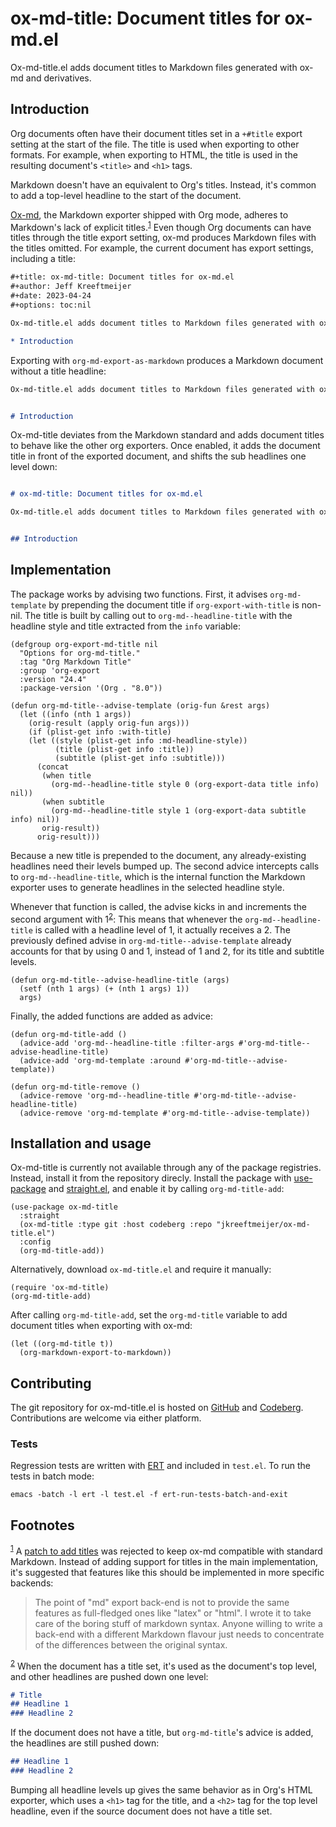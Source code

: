 
# ox-md-title: Document titles for ox-md.el

Ox-md-title.el adds document titles to Markdown files generated with ox-md and derivatives.


## Introduction

Org documents often have their document titles set in a `+#title` export setting at the start of the file. The title is used when exporting to other formats. For example, when exporting to HTML, the title is used in the resulting document's `<title>` and `<h1>` tags.

Markdown doesn't have an equivalent to Org's titles. Instead, it's common to add a top-level headline to the start of the document.

[Ox-md](https://git.savannah.gnu.org/cgit/emacs/org-mode.git/tree/lisp/ox-md.el), the Markdown exporter shipped with Org mode, adheres to Markdown's lack of explicit titles.<sup><a id="fnr.1" class="footref" href="#fn.1" role="doc-backlink">1</a></sup> Even though Org documents can have titles through the title export setting, ox-md produces Markdown files with the titles omitted. For example, the current document has export settings, including a title:

```org
#+title: ox-md-title: Document titles for ox-md.el
#+author: Jeff Kreeftmeijer
#+date: 2023-04-24
#+options: toc:nil

Ox-md-title.el adds document titles to Markdown files generated with ox-md and derivatives.

* Introduction
```

Exporting with `org-md-export-as-markdown` produces a Markdown document without a title headline:

```markdown
Ox-md-title.el adds document titles to Markdown files generated with ox-md and derivatives.


# Introduction
```

Ox-md-title deviates from the Markdown standard and adds document titles to behave like the other org exporters. Once enabled, it adds the document title in front of the exported document, and shifts the sub headlines one level down:

```markdown

# ox-md-title: Document titles for ox-md.el

Ox-md-title.el adds document titles to Markdown files generated with ox-md and derivatives.


## Introduction
```


## Implementation

The package works by advising two functions. First, it advises `org-md-template` by prepending the document title if `org-export-with-title` is non-nil. The title is built by calling out to `org-md--headline-title` with the headline style and title extracted from the `info` variable:

```emacs-lisp
(defgroup org-export-md-title nil
  "Options for org-md-title."
  :tag "Org Markdown Title"
  :group 'org-export
  :version "24.4"
  :package-version '(Org . "8.0"))

(defun org-md-title--advise-template (orig-fun &rest args)
  (let ((info (nth 1 args))
	(orig-result (apply orig-fun args)))
    (if (plist-get info :with-title)
	(let ((style (plist-get info :md-headline-style))
	      (title (plist-get info :title))
	      (subtitle (plist-get info :subtitle)))
	  (concat
	   (when title
	     (org-md--headline-title style 0 (org-export-data title info) nil))
	   (when subtitle
	     (org-md--headline-title style 1 (org-export-data subtitle info) nil))
	   orig-result))
      orig-result)))
```

Because a new title is prepended to the document, any already-existing headlines need their levels bumped up. The second advice intercepts calls to `org-md--headline-title`, which is the internal function the Markdown exporter uses to generate headlines in the selected headline style.

Whenever that function is called, the advise kicks in and increments the second argument with 1<sup><a id="fnr.2" class="footref" href="#fn.2" role="doc-backlink">2</a></sup>: This means that whenever the `org-md--headline-title` is called with a headline level of 1, it actually receives a 2. The previously defined advise in `org-md-title--advise-template` already accounts for that by using 0 and 1, instead of 1 and 2, for its title and subtitle levels.

```emacs-lisp
(defun org-md-title--advise-headline-title (args)
  (setf (nth 1 args) (+ (nth 1 args) 1))
  args)
```

Finally, the added functions are added as advice:

```emacs-lisp
(defun org-md-title-add ()
  (advice-add 'org-md--headline-title :filter-args #'org-md-title--advise-headline-title)
  (advice-add 'org-md-template :around #'org-md-title--advise-template))

(defun org-md-title-remove ()
  (advice-remove 'org-md--headline-title #'org-md-title--advise-headline-title)
  (advice-remove 'org-md-template #'org-md-title--advise-template))
```


## Installation and usage

Ox-md-title is currently not available through any of the package registries. Instead, install it from the repository direcly. Install the package with [use-package](https://github.com/jwiegley/use-package) and [straight.el](https://github.com/radian-software/straight.el), and enable it by calling `org-md-title-add`:

```emacs-lisp
(use-package ox-md-title
  :straight
  (ox-md-title :type git :host codeberg :repo "jkreeftmeijer/ox-md-title.el")
  :config
  (org-md-title-add))
```

Alternatively, download `ox-md-title.el` and require it manually:

```emacs-lisp
(require 'ox-md-title)
(org-md-title-add)
```

After calling `org-md-title-add`, set the `org-md-title` variable to add document titles when exporting with ox-md:

```emacs-lisp
(let ((org-md-title t))
  (org-markdown-export-to-markdown))
```


## Contributing

The git repository for ox-md-title.el is hosted on [GitHub](https://github.com/jeffkreeftmeijer/ox-md-title.el) and [Codeberg](https://codeberg.org/jkreeftmeijer/ox-md-title.el). Contributions are welcome via either platform.


### Tests

Regression tests are written with [ERT](https://www.gnu.org/software/emacs/manual/html_mono/ert.html) and included in `test.el`. To run the tests in batch mode:

```shell
emacs -batch -l ert -l test.el -f ert-run-tests-batch-and-exit
```

## Footnotes

<sup><a id="fn.1" class="footnum" href="#fnr.1">1</a></sup> A [patch to add titles](https://lists.gnu.org/archive/html/emacs-orgmode/2017-08/msg00553.html) was rejected to keep ox-md compatible with standard Markdown. Instead of adding support for titles in the main implementation, it's suggested that features like this should be implemented in more specific backends:

> The point of "md" export back-end is not to provide the same features as full-fledged ones like "latex" or "html". I wrote it to take care of the boring stuff of markdown syntax. Anyone willing to write a back-end with a different Markdown flavour just needs to concentrate of the differences between the original syntax.

<sup><a id="fn.2" class="footnum" href="#fnr.2">2</a></sup> When the document has a title set, it's used as the document's top level, and other headlines are pushed down one level:

```markdown
# Title
## Headline 1
### Headline 2
```

If the document does not have a title, but `org-md-title`'s advice is added, the headlines are still pushed down:

```markdown
## Headline 1
### Headline 2
```

Bumping all headline levels up gives the same behavior as in Org's HTML exporter, which uses a `<h1>` tag for the title, and a `<h2>` tag for the top level headline, even if the source document does not have a title set.